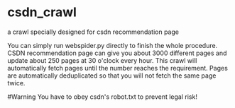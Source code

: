 # csdn_crawl
a crawl specially designed for csdn recommendation page

You can simply run webspider.py directly to finish the whole procedure.
CSDN recommendation page can give you about 3000 different pages and update about 250 pages at 30 o'clock every hour.
This crawl will automatically fetch pages until the number reaches the requirement.
Pages are automatically deduplicated so that you will not fetch the same page twice.

#Warning
You have to obey csdn's robot.txt to prevent legal risk!
